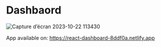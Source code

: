 # Dashbaord

![Capture d’écran 2023-10-22 113430](https://github.com/Uno486/Dashbaord/assets/97807779/b56d03cc-2780-4541-b9c0-12770370c4dd)

App available on: https://react-dashboard-8ddf0a.netlify.app
 
